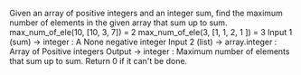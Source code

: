 Given an array of positive integers and an integer sum, find the maximum number of elements in the given array that sum up to sum.
max_num_of_ele(10, [10, 3, 7]) = 2 
max_num_of_ele(3, [1, 1, 2, 1 ]) = 3
Input 1 (sum) → integer :
A None negative integer
Input 2 (list) → array.integer :
Array of Positive integers
Output → integer :
Maximum number of elements that sum up to sum. Return 0 if it can't be done.